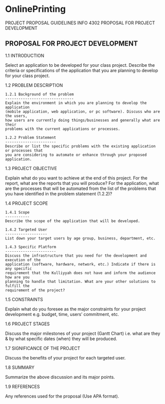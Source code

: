 # OnlinePrinting

PROJECT PROPOSAL GUIDELINES INFO 4302
PROPOSAL FOR PROJECT DEVELOPMENT


<PROJECT TITLE>

<GROUP NAME>
<STUDENT NAME>
<MATRIC NO.>

PROPOSAL FOR PROJECT DEVELOPMENT
--------------------------------

1.1 INTRODUCTION

Select an application to be developed for your class project. Describe the criteria or
specifications of the application that you are planning to develop for your class
project.

1.2 PROBLEM DESCRIPTION

    1.2.1 Background of the problem
    -------------------------------    
    Explain the environment in which you are planning to develop the application
    (mobile application, web application, or pc software). Discuss who are the users,
    how users are currently doing things/businesses and generally what are their
    problems with the current applications or processes.
    
    1.2.2 Problem Statement
    -----------------------
    Describe or list the specific problems with the existing application or processes that
    you are considering to automate or enhance through your proposed application.


1.3 PROJECT OBJECTIVE

Explain what do you want to achieve at the end of this project. For the report, what
are the reports that you will produce? For the application, what are the processes
that will be automated from the list of the problems that you have identified in the
problem statement (1.2.2)?


1.4 PROJECT SCOPE

    1.4.1 Scope
    -----------
    Describe the scope of the application that will be developed.

    1.4.2 Targeted User
    -------------------
    List down your target users by age group, business, department, etc.

    1.4.3 Specific Platform
    -----------------------
    Discuss the infrastructure that you need for the development and execution of the
    application (software, hardware, network, etc.) Indicate if there is any specific
    requirement that the Kulliyyah does not have and inform the audience how are you
    planning to handle that limitation. What are your other solutions to fulfill the
    requirement of the project?


1.5 CONSTRAINTS

Explain what do you foresee as the major constraints for your project development
e.g. budget, time, users’ commitment, etc.


1.6 PROJECT STAGES

Discuss the major milestones of your project (Gantt Chart) i.e. what are they & by
what specific dates (when) they will be produced.


1.7 SIGNIFICANCE OF THE PROJECT

Discuss the benefits of your project for each targeted user.


1.8 SUMMARY

Summarize the above discussion and its major points.


1.9 REFERENCES

Any references used for the proposal (Use APA format).
